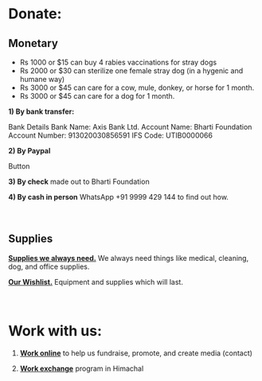 Donate: 
=========
Monetary
----------
* Rs 1000 or $15 can buy 4 rabies vaccinations for stray dogs
* Rs 2000 or $30 can sterilize one female stray dog (in a hygenic and humane way)
* Rs 3000 or $45 can care for a cow, mule, donkey, or horse for 1 month.
* Rs 3000 or $45 can care for a dog for 1 month.

**1) By bank transfer:**

Bank Details
Bank Name: Axis Bank Ltd.
Account Name: Bharti Foundation
Account Number: 913020030856591
IFS Code: UTIB0000066

**2) By Paypal**

Button

**3) By check** made out to Bharti Foundation

**4) By cash in person** WhatsApp +91 9999 429 144 to find out how.
</br></br></br>

Supplies
----------
[**Supplies we always need.**]( #supplies "supplies" ) We always need things like medical, cleaning, dog, and office supplies.

[**Our Wishlist.**]( #wishlist "wishlist" ) Equipment and supplies which will last.
</br></br></br>


Work with us:
==========
1) [**Work online**]( #contact "contact" ) to help us fundraise, promote, and create media (contact)

2) [**Work exchange**](#who-we-need "who we need") program in Himachal
